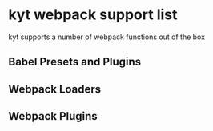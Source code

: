 # kyt webpack support list

kyt supports a number of webpack functions out of the box


## Babel Presets and Plugins


## Webpack Loaders


## Webpack Plugins
